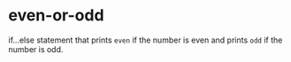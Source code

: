 # even-or-odd
if...else statement that prints `even` if the number is even and prints `odd` if the number is odd.
